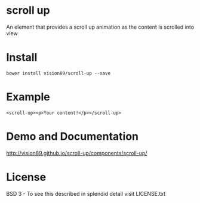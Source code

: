 # scroll up

An element that provides a scroll up animation as the content is scrolled into view

# Install

    bower install vision89/scroll-up --save

# Example

    <scroll-up><p>Your content!</p></scroll-up>

# Demo and Documentation

  http://vision89.github.io/scroll-up/components/scroll-up/
    
# License

  BSD 3 - To see this described in splendid detail visit LICENSE.txt
